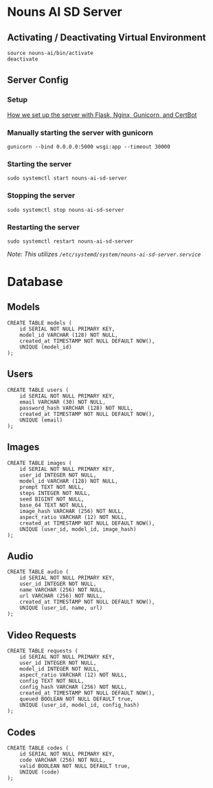# Nouns AI SD Server

## Activating / Deactivating Virtual Environment
```
source nouns-ai/bin/activate
deactivate
```

## Server Config
### Setup
[How we set up the server with Flask, Nginx, Gunicorn, and CertBot](https://www.digitalocean.com/community/tutorials/how-to-serve-flask-applications-with-gunicorn-and-nginx-on-ubuntu-22-04)

### Manually starting the server with gunicorn
`gunicorn --bind 0.0.0.0:5000 wsgi:app --timeout 30000`

### Starting the server
`sudo systemctl start nouns-ai-sd-server`

### Stopping the server
`sudo systemctl stop nouns-ai-sd-server`

### Restarting the server
`sudo systemctl restart nouns-ai-sd-server`

_Note: This utilizes `/etc/systemd/system/nouns-ai-sd-server.service`_

# Database

## Models

```
CREATE TABLE models (
	id SERIAL NOT NULL PRIMARY KEY,
    model_id VARCHAR (128) NOT NULL,
    created_at TIMESTAMP NOT NULL DEFAULT NOW(),
    UNIQUE (model_id)
);
```

## Users

```
CREATE TABLE users (
	id SERIAL NOT NULL PRIMARY KEY,
    email VARCHAR (30) NOT NULL,
    password_hash VARCHAR (128) NOT NULL,
    created_at TIMESTAMP NOT NULL DEFAULT NOW(),
    UNIQUE (email)
);
```

## Images

```
CREATE TABLE images (
	id SERIAL NOT NULL PRIMARY KEY,
    user_id INTEGER NOT NULL,
    model_id VARCHAR (128) NOT NULL,
    prompt TEXT NOT NULL,
    steps INTEGER NOT NULL,
    seed BIGINT NOT NULL,
    base_64 TEXT NOT NULL,
    image_hash VARCHAR (256) NOT NULL,
    aspect_ratio VARCHAR (12) NOT NULL,
    created_at TIMESTAMP NOT NULL DEFAULT NOW(),
    UNIQUE (user_id, model_id, image_hash)
);
```

## Audio

```
CREATE TABLE audio (
	id SERIAL NOT NULL PRIMARY KEY,
    user_id INTEGER NOT NULL,
    name VARCHAR (256) NOT NULL,
    url VARCHAR (256) NOT NULL,
    created_at TIMESTAMP NOT NULL DEFAULT NOW(),
    UNIQUE (user_id, name, url)
);
```

## Video Requests

```
CREATE TABLE requests (
	id SERIAL NOT NULL PRIMARY KEY,
    user_id INTEGER NOT NULL,
    model_id INTEGER NOT NULL,
    aspect_ratio VARCHAR (12) NOT NULL,
    config TEXT NOT NULL,
    config_hash VARCHAR (256) NOT NULL,
    created_at TIMESTAMP NOT NULL DEFAULT NOW(),
    queued BOOLEAN NOT NULL DEFAULT true,
    UNIQUE (user_id, model_id, config_hash)
);
```

## Codes

```
CREATE TABLE codes (
	id SERIAL NOT NULL PRIMARY KEY,
    code VARCHAR (256) NOT NULL,
    valid BOOLEAN NOT NULL DEFAULT true,
    UNIQUE (code)
);
```
